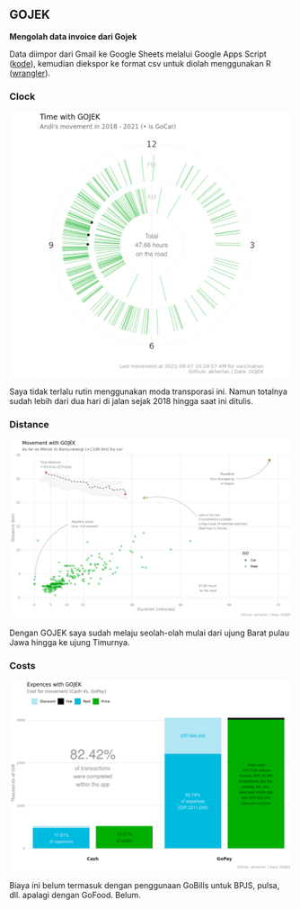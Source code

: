 ## GOJEK

**Mengolah data invoice dari Gojek**

Data diimpor dari Gmail ke Google Sheets melalui Google Apps Script ([kode](code.gs)), kemudian diekspor ke format csv untuk diolah menggunakan R ([wrangler](1-wrangling.R)).

### Clock

![time with gojek](figs/clock.png)

Saya tidak terlalu rutin menggunakan moda transporasi ini. Namun totalnya sudah lebih dari dua hari di jalan sejak 2018 hingga saat ini ditulis.

### Distance

![movement with gojek](figs/distance_map.png)

Dengan GOJEK saya sudah melaju seolah-olah mulai dari ujung Barat pulau Jawa hingga ke ujung Timurnya.

### Costs

![expenses with gojek](figs/cost.png)

Biaya ini belum termasuk dengan penggunaan GoBills untuk BPJS, pulsa, dll. apalagi dengan GoFood. Belum.
